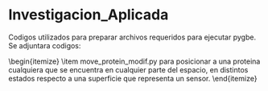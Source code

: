 # Investigacion_Aplicada
Codigos utilizados para preparar archivos requeridos para ejecutar pygbe.
Se adjuntara codigos:

\begin{itemize}
  \item move_protein_modif.py  para posicionar a una proteina cualquiera que se encuentra en cualquier parte del espacio, en distintos estados respecto a una superficie que representa un sensor.
\end{itemize}
